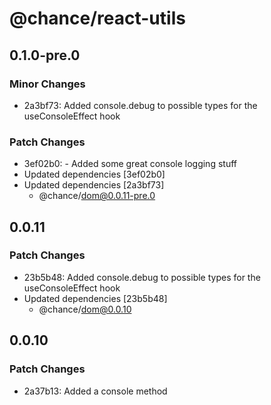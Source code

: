 # @chance/react-utils

## 0.1.0-pre.0

### Minor Changes

- 2a3bf73: Added console.debug to possible types for the useConsoleEffect hook

### Patch Changes

- 3ef02b0: - Added some great console logging stuff
- Updated dependencies [3ef02b0]
- Updated dependencies [2a3bf73]
  - @chance/dom@0.0.11-pre.0

## 0.0.11

### Patch Changes

- 23b5b48: Added console.debug to possible types for the useConsoleEffect hook
- Updated dependencies [23b5b48]
  - @chance/dom@0.0.10

## 0.0.10

### Patch Changes

- 2a37b13: Added a console method
